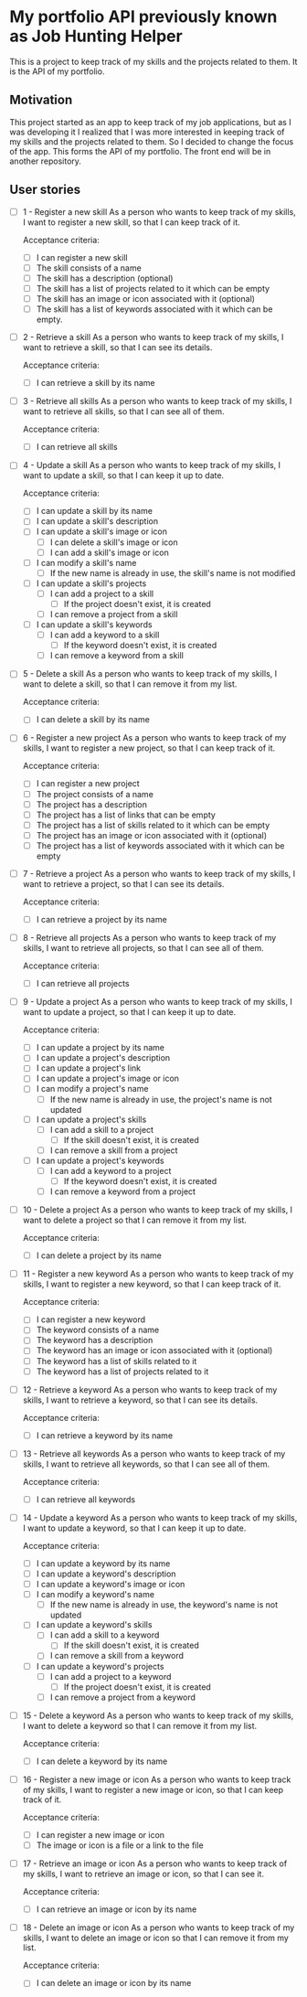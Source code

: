 # My portfolio API previously known as Job Hunting Helper

This is a project to keep track of my skills and the projects related to them. It is the API of my portfolio.

## Motivation

This project started as an app to keep track of my job applications, but as I was developing it I realized that I was more interested in keeping track of my skills and the projects related to them. So I decided to change the focus of the app. This forms the API of my portfolio. The front end will be in another repository.

## User stories

- [ ] 1 - Register a new skill
  As a person who wants to keep track of my skills, I want to register a new skill, so that I can keep track of it.

  Acceptance criteria:
  - [ ] I can register a new skill
  - [ ] The skill consists of a name
  - [ ] The skill has a description (optional)
  - [ ] The skill has a list of projects related to it which can be empty
  - [ ] The skill has an image or icon associated with it (optional)
  - [ ] The skill has a list of keywords associated with it which can be empty.

- [ ] 2 - Retrieve a skill
  As a person who wants to keep track of my skills, I want to retrieve a skill, so that I can see its details.

  Acceptance criteria:
  - [ ] I can retrieve a skill by its name

- [ ] 3 - Retrieve all skills
  As a person who wants to keep track of my skills, I want to retrieve all skills, so that I can see all of them.

  Acceptance criteria:
  - [ ] I can retrieve all skills

- [ ] 4 - Update a skill
  As a person who wants to keep track of my skills, I want to update a skill, so that I can keep it up to date.

  Acceptance criteria:
  - [ ] I can update a skill by its name
  - [ ] I can update a skill's description
  - [ ] I can update a skill's image or icon
    - [ ] I can delete a skill's image or icon
    - [ ] I can add a skill's image or icon
  - [ ] I can modify a skill's name
    - [ ] If the new name is already in use, the skill's name is not modified
  - [ ] I can update a skill's projects
    - [ ] I can add a project to a skill
      - [ ] If the project doesn't exist, it is created
    - [ ] I can remove a project from a skill
  - [ ] I can update a skill's keywords
    - [ ] I can add a keyword to a skill
      - [ ] If the keyword doesn't exist, it is created
    - [ ] I can remove a keyword from a skill

- [ ] 5 - Delete a skill
  As a person who wants to keep track of my skills, I want to delete a skill, so that I can remove it from my list.

  Acceptance criteria:
  - [ ] I can delete a skill by its name

- [ ] 6 - Register a new project
  As a person who wants to keep track of my skills, I want to register a new project, so that I can keep track of it.

  Acceptance criteria:
  - [ ] I can register a new project
  - [ ] The project consists of a name
  - [ ] The project has a description
  - [ ] The project has a list of links that can be empty
  - [ ] The project has a list of skills related to it which can be empty
  - [ ] The project has an image or icon associated with it (optional)
  - [ ] The project has a list of keywords associated with it which can be empty

- [ ] 7 - Retrieve a project
  As a person who wants to keep track of my skills, I want to retrieve a project, so that I can see its details.

  Acceptance criteria:
  - [ ] I can retrieve a project by its name

- [ ] 8 - Retrieve all projects
  As a person who wants to keep track of my skills, I want to retrieve all projects, so that I can see all of them.

  Acceptance criteria:
  - [ ] I can retrieve all projects

- [ ] 9 - Update a project
  As a person who wants to keep track of my skills, I want to update a project, so that I can keep it up to date.

  Acceptance criteria:
  - [ ] I can update a project by its name
  - [ ] I can update a project's description
  - [ ] I can update a project's link
  - [ ] I can update a project's image or icon
  - [ ] I can modify a project's name
    - [ ] If the new name is already in use, the project's name is not updated
  - [ ] I can update a project's skills
    - [ ] I can add a skill to a project
      - [ ] If the skill doesn't exist, it is created
    - [ ] I can remove a skill from a project
  - [ ] I can update a project's keywords
    - [ ] I can add a keyword to a project
      - [ ] If the keyword doesn't exist, it is created
    - [ ] I can remove a keyword from a project

- [ ] 10 - Delete a project
  As a person who wants to keep track of my skills, I want to delete a project so that I can remove it from my list.

  Acceptance criteria:
  - [ ] I can delete a project by its name

- [ ] 11 - Register a new keyword
  As a person who wants to keep track of my skills, I want to register a new keyword, so that I can keep track of it.

  Acceptance criteria:
  - [ ] I can register a new keyword
  - [ ] The keyword consists of a name
  - [ ] The keyword has a description
  - [ ] The keyword has an image or icon associated with it (optional)
  - [ ] The keyword has a list of skills related to it
  - [ ] The keyword has a list of projects related to it

- [ ] 12 - Retrieve a keyword
  As a person who wants to keep track of my skills, I want to retrieve a keyword, so that I can see its details.

  Acceptance criteria:
  - [ ] I can retrieve a keyword by its name

- [ ] 13 - Retrieve all keywords
  As a person who wants to keep track of my skills, I want to retrieve all keywords, so that I can see all of them.

  Acceptance criteria:
  - [ ] I can retrieve all keywords

- [ ] 14 - Update a keyword
  As a person who wants to keep track of my skills, I want to update a keyword, so that I can keep it up to date.

  Acceptance criteria:
  - [ ] I can update a keyword by its name
  - [ ] I can update a keyword's description
  - [ ] I can update a keyword's image or icon
  - [ ] I can modify a keyword's name
    - [ ] If the new name is already in use, the keyword's name is not updated
  - [ ] I can update a keyword's skills
    - [ ] I can add a skill to a keyword
      - [ ] If the skill doesn't exist, it is created
    - [ ] I can remove a skill from a keyword
  - [ ] I can update a keyword's projects
    - [ ] I can add a project to a keyword
      - [ ] If the project doesn't exist, it is created
    - [ ] I can remove a project from a keyword

- [ ] 15 - Delete a keyword
  As a person who wants to keep track of my skills, I want to delete a keyword so that I can remove it from my list.

  Acceptance criteria:
  - [ ] I can delete a keyword by its name

- [ ] 16 - Register a new image or icon
  As a person who wants to keep track of my skills, I want to register a new image or icon, so that I can keep track of it.

  Acceptance criteria:
  - [ ] I can register a new image or icon
  - [ ] The image or icon is a file or a link to the file

- [ ] 17 - Retrieve an image or icon
  As a person who wants to keep track of my skills, I want to retrieve an image or icon, so that I can see it.

  Acceptance criteria:
  - [ ] I can retrieve an image or icon by its name

- [ ] 18 - Delete an image or icon
  As a person who wants to keep track of my skills, I want to delete an image or icon so that I can remove it from my list.

  Acceptance criteria:
  - [ ] I can delete an image or icon by its name
